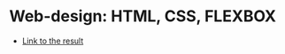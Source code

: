 # Web-design: HTML, CSS, FLEXBOX

- [Link to the result](https://zahoruiko.github.io/HW-FE-220831-HTML-CSS-FLEXBOX/)
